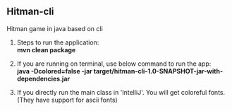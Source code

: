 ## Hitman-cli
Hitman game in java based on cli

1) Steps to run the application:<br />
**mvn clean package**

2) If you are running on terminal, use below command to run the app:<br />
**java -Dcolored=false -jar target/hitman-cli-1.0-SNAPSHOT-jar-with-dependencies.jar**

3) If you directly run the main class in 'IntelliJ'. You will get coloreful fonts. (They have support for ascii fonts)
